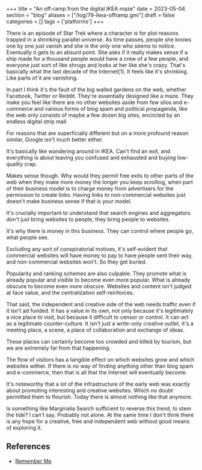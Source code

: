 +++
title = "An off-ramp from the digital IKEA maze"
date = 2023-05-04
section = "blog"
aliases = ["/log/79-ikea-offramp.gmi"]
draft = false
categories = []
tags = ['platforms']
+++


There is an episode of Star Trek where a character is for plot reasons trapped in a shrinking parallel universe.  As time passes, people she knows one by one just vanish and she is the only one who seems to notice.  Eventually it gets to an absurd point. She asks if it really makes sense if a ship made for a thousand people would have a crew of a few people, and everyone just sort of like shrugs and looks at her like she's crazy.  That's basically what the last decade of the Internet[1]. It feels like it's shrinking. Like parts of it are vanishing.

In part I think it's the fault of the big walled gardens on the web, whether Facebook, Twitter or Reddit. They're essentially designed like a maze.  They make you feel like there are no other websites aside from few silos and e-commerce and various forms of blog spam and political propaganda, like the web only consists of maybe a few dozen big sites, encircled by an endless digital strip mall.

For reasons that are superficially different but on a more profound reason similar, Google isn't much better either. 

It's basically like wandering around in IKEA. Can't find an exit, and everything is about leaving you confused and exhausted and buying low-quality crap.

Makes sense though. Why would they permit free exits to other parts of the web when they make more money the longer you keep scrolling, when part of their business model is to charge money from advertisers for the permission to create links.  Having links to non-commercial websites just doesn't make business sense if that is your model.

It's crucially important to understand that search engines and aggregators don't just bring websites to people, they bring people to websites.

It's why there is money in this business.  They can control where people go, what people see.  

Excluding any sort of conspiratorial motives, it's self-evident that commercial websites will have money to pay to have people sent their way, and non-commercial websites won't. So they get buried.

Popularity and ranking schemes are also culpable. They promote what is already popular and visible to become even more popular.  What is already obscure to become even more obscure.  Websites and content isn't judged at face value, and the centralization self-reinforces. 

That said, the independent and creative side of the web needs traffic even if it isn't ad funded.  It has a value in its own, not only because it's legitimately a nice place to visit, but because it difficult to censor or control.  It can act as a legitimate counter-culture. It isn't just a write-only creative outlet, it's a meeting place, a scene, a place of collaboration and exchange of ideas. 

These places can certainly become too crowded and killed by tourism, but we are extremely far from that happening.

The flow of visitors has a tangible effect on which websites grow and which websites wither.  If there is no way of finding anything other than blog spam and e-commerce, then that is all that the Internet will eventually become.

It's noteworthy that a lot of the infrastructure of the early web was exactly about promoting interesting and creative websites.  Which no doubt permitted them to flourish.  Today there is almost nothing like that anymore.

Is something like Marginalia Search sufficient to reverse this trend, to stem the tide? I can't say. Probably not alone. At the same time I don't think there is any hope for a creative, free and independent web without good means of exploring it. 

## References

* [Remember Me](https://memory-alpha.fandom.com/wiki/Remember_Me_(episode))